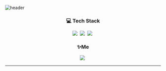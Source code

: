 ![header](https://capsule-render.vercel.app/api?type=slice&color=ffe8b8&height=300&section=header&text=Hi!%20I'm%20Somin&fontColor=090707&fontAlignX=45&fontAlignY=65&fontSize=100)

<h3 align="center">💻 Tech Stack </h3>

<p align="center">
	<img src="https://img.shields.io/badge/Swift-fc731e?style=flat-square&logo=Swift&logoColor=white"/></a>&nbsp
<img src="https://img.shields.io/badge/C-7a7977?style=flat-square&logo=C&logoColor=white"/></a>&nbsp 
  <img src="https://img.shields.io/badge/Python-3766AB?style=flat-square&logo=Python&logoColor=white"/></a>&nbsp
</p>

<h3 align="center">✨Me </h3>

<p align="center">
<img src="https://img.shields.io/badge/ramgoods2@gmail.com-d14836?style=flat-square&logo=Gmail&logoColor=white"/></a>&nbsp


------









